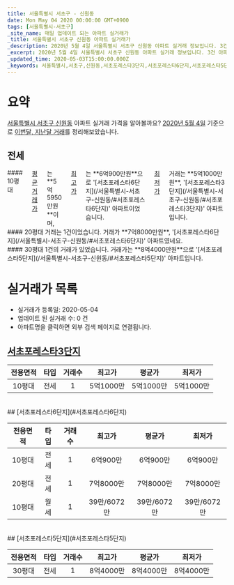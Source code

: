 ```yaml
---
title: 서울특별시 서초구 - 신원동
date: Mon May 04 2020 00:00:00 GMT+0900
tags: [서울특별시-서초구]
_site_name: 매일 업데이트 되는 아파트 실거래가
_title: 서울특별시 서초구 신원동 아파트 실거래가
_description: 2020년 5월 4일 서울특별시 서초구 신원동 아파트 실거래 정보입니다. 3건 아파트 정보가 있습니다.
_excerpt: 2020년 5월 4일 서울특별시 서초구 신원동 아파트 실거래 정보입니다. 3건 아파트 정보가 있습니다.
_updated_time: 2020-05-03T15:00:00.000Z
_keywords: 서울특별시,서초구,신원동,서초포레스타3단지,서초포레스타6단지,서초포레스타5단지
---
```





# 요약
<ins>서울특별시 서초구 신원동</ins> 아파트 실거래 가격을 알아볼까요? <ins>2020년 5월 4일</ins> 기준으로 <ins>이번달, 지난달 거래</ins>를 정리해보았습니다.

## 전세
<div class="container">
<div class="six columns" markdown="1">
#### 10평대
<ins>평균 거래가</ins>는 **5억5950만원**이며, <ins>최고가</ins>는 **6억900만원**으로 '[서초포레스타6단지](/서울특별시-서초구-신원동/#서초포레스타6단지)' 아파트이었습니다. <ins>최저가</ins> 거래는 **5억1000만원**, '[서초포레스타3단지](/서울특별시-서초구-신원동/#서초포레스타3단지)' 아파트입니다.
</div>
<div class="six columns" markdown="1">
#### 20평대
거래는 1건이었습니다. 거래가 **7억8000만원**, '[서초포레스타6단지](/서울특별시-서초구-신원동/#서초포레스타6단지)' 아파트였네요.
</div>
</div>
<div class="container">
<div class="twelve columns" markdown="1">
#### 30평대
1건의 거래가 있었습니다. 거래가는 **8억4000만원**으로 '[서초포레스타5단지](/서울특별시-서초구-신원동/#서초포레스타5단지)' 아파트입니다.
</div>
</div>



# 실거래가 목록
- 실거래가 등록일: 2020-05-04
- 업데이트 된 실거래 수: 0 건
- 아파트명을 클릭하면 외부 검색 페이지로 연결됩니다.

## [서초포레스타3단지](#서초포레스타3단지)

|전용면적|타입|거래수|최고가|평균가|최저가|
|:---:|:---:|:---:|:---:|:---:|:---:|
|10평대|<span class="deal-type-2">전세</span>|1|5억1000만|5억1000만|5억1000만|

<br/>
## [서초포레스타6단지](#서초포레스타6단지)

|전용면적|타입|거래수|최고가|평균가|최저가|
|:---:|:---:|:---:|:---:|:---:|:---:|
|10평대|<span class="deal-type-2">전세</span>|1|6억900만|6억900만|6억900만|
|20평대|<span class="deal-type-2">전세</span>|1|7억8000만|7억8000만|7억8000만|
|10평대|<span class="deal-type-3">월세</span>|1|39만/6072만|39만/6072만|39만/6072만|

<br/>
## [서초포레스타5단지](#서초포레스타5단지)

|전용면적|타입|거래수|최고가|평균가|최저가|
|:---:|:---:|:---:|:---:|:---:|:---:|
|30평대|<span class="deal-type-2">전세</span>|1|8억4000만|8억4000만|8억4000만|

<br/>



